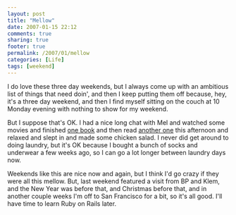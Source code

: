 ```yaml
---
layout: post
title: "Mellow"
date: 2007-01-15 22:12
comments: true
sharing: true
footer: true
permalink: /2007/01/mellow
categories: [Life]
tags: [weekend]
---
```

I do love these three day weekends, but I always come up with an ambitious list of things that need doin', and then I keep putting them off because, hey, it's a three day weekend, and then I find myself sitting on the couch at 10 Monday evening with nothing to show for my weekend.

But I suppose that's OK.  I had a nice long chat with Mel and watched some movies and finished <a href="http://www.amazon.com/gp/product/0802140149?ie=UTF8&tag=brocklicom-20&linkCode=as2&camp=1789&creative=9325&creativeASIN=0802140149">one book</a> and then read <a href="http://www.amazon.com/gp/product/0375423974?ie=UTF8&tag=brocklicom-20&linkCode=as2&camp=1789&creative=9325&creativeASIN=0375423974">another one</a> this afternoon and relaxed and slept in and made some chicken salad.  I never did get around to doing laundry, but it's OK because I bought a bunch of socks and underwear a few weeks ago, so I can go a lot longer between laundry days now.

Weekends like this are nice now and again, but I think I'd go crazy if they were all this mellow.  But, last weekend featured a visit from BP and Klem, and the New Year was before that, and Christmas before that, and in another couple weeks I'm off to San Francisco for a bit, so it's all good.  I'll have time to learn Ruby on Rails later.
